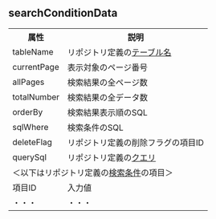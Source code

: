 ## searchConditionData

<table>
	<tr><th>属性</th><th>説明</th></tr>
	<tr><td>tableName</td><td>リポジトリ定義の<a href="comm.tableQuery.md">テーブル名</a></tr>
	<tr><td>currentPage</td><td>表示対象のページ番号</td></tr>
	<tr><td>allPages</td><td>検索結果の全ページ数</td></tr>
	<tr><td>totalNumber</td><td>検索結果の全データ数</td></tr>
	<tr><td>orderBy</td><td>検索結果表示順のSQL</td></tr>
	<tr><td>sqlWhere</td><td>検索条件のSQL</td></tr>
	<tr><td>deleteFlag</td><td>リポジトリ定義の削除フラグの項目ID</td></tr>
	<tr><td>querySql</td><td>リポジトリ定義の<a href="comm.tableQuery.md">クエリ</a></td></tr>
	<tr><td colspan=4>＜以下はリポジトリ定義の<a href="condition.conds.md">検索条件</a>の項目＞</td></tr>
	<tr><td>項目ID</td><td>入力値</td></tr>
	<tr><td>・・・</td><td>・・・</td></tr>
</table>
